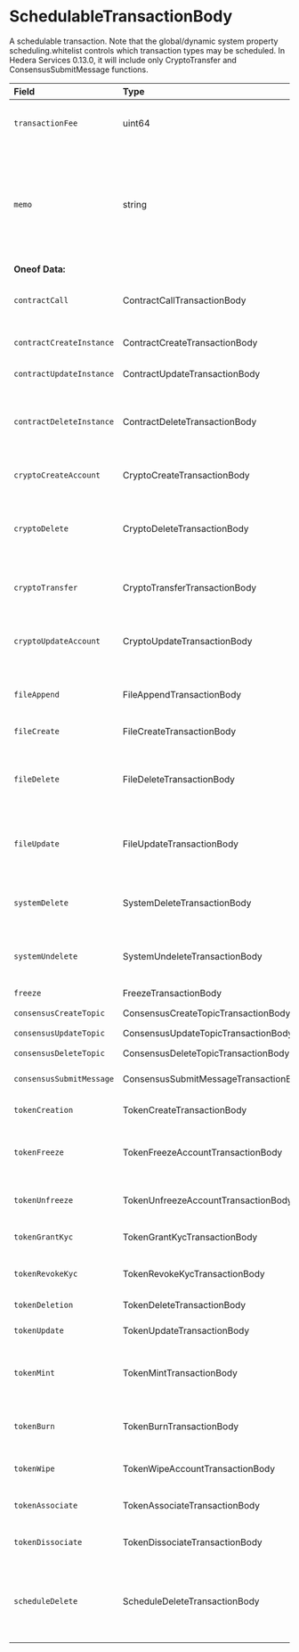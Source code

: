 # SchedulableTransactionBody

A schedulable transaction. Note that the global/dynamic system property scheduling.whitelist controls which transaction types may be scheduled. In Hedera Services 0.13.0, it will include only CryptoTransfer and ConsensusSubmitMessage functions.  

| Field | Type | Description |
| :--- | :--- | :--- |
| `transactionFee` | uint64 | The maximum transaction fee the client is willing to pay |
| `memo` | string | A memo to include the execution record; the UTF-8 encoding may be up to 100 bytes and must not include the zero byte |
| **Oneof Data:** |  |  |
| `contractCall` | ContractCallTransactionBody | Calls a function of a contract instance |
| `contractCreateInstance` | ContractCreateTransactionBody | Creates a contract instance |
| `contractUpdateInstance` | ContractUpdateTransactionBody | Updates a contract |
| `contractDeleteInstance` | ContractDeleteTransactionBody | Delete contract and transfer remaining balance into specified account |
| `cryptoCreateAccount` | CryptoCreateTransactionBody | Create a new cryptocurrency account |
| `cryptoDelete` | CryptoDeleteTransactionBody | Delete a cryptocurrency account \(mark as deleted, and transfer hbars out\) |
| `cryptoTransfer` | CryptoTransferTransactionBody | Transfer amount between accounts |
| `cryptoUpdateAccount` | CryptoUpdateTransactionBody | Modify information such as the expiration date for an account |
| `fileAppend` | FileAppendTransactionBody | Add bytes to the end of the contents of a file |
| `fileCreate` | FileCreateTransactionBody | Create a new file |
| `fileDelete` | FileDeleteTransactionBody | Delete a file \(remove contents and mark as deleted until it expires\) |
| `fileUpdate` | FileUpdateTransactionBody | Modify information such as the expiration date for a file |
| `systemDelete` | SystemDeleteTransactionBody | Hedera administrative deletion of a file or smart contract |
| `systemUndelete` | SystemUndeleteTransactionBody | To undelete an entity deleted by SystemDelete |
| `freeze` | FreezeTransactionBody | Freeze the nodes |
| `consensusCreateTopic` | ConsensusCreateTopicTransactionBody | Creates a topic |
| `consensusUpdateTopic` | ConsensusUpdateTopicTransactionBody | Updates a topic |
| `consensusDeleteTopic` | ConsensusDeleteTopicTransactionBody | Deletes a topic |
| `consensusSubmitMessage` | ConsensusSubmitMessageTransactionBody | Submits message to a topic |
| `tokenCreation` | TokenCreateTransactionBody | Creates a token instance |
| `tokenFreeze` | TokenFreezeAccountTransactionBody | Freezes account not to be able to transact with a token |
| `tokenUnfreeze` | TokenUnfreezeAccountTransactionBody | Unfreezes account for a token |
| `tokenGrantKyc` | TokenGrantKycTransactionBody | Grants KYC to an account for a token |
| `tokenRevokeKyc` | TokenRevokeKycTransactionBody | Revokes KYC of an account for a token |
| `tokenDeletion` | TokenDeleteTransactionBody | Deletes a token instance |
| `tokenUpdate` | TokenUpdateTransactionBody | Updates a token instance |
| `tokenMint` | TokenMintTransactionBody | Mints new tokens to a token's treasury account |
| `tokenBurn` | TokenBurnTransactionBody | Burns tokens from a token's treasury account |
| `tokenWipe` | TokenWipeAccountTransactionBody | Wipes amount of tokens from an account |
| `tokenAssociate` | TokenAssociateTransactionBody | Associate tokens to an account |
| `tokenDissociate` | TokenDissociateTransactionBody | Dissociate tokens from an account |
| `scheduleDelete` | ScheduleDeleteTransactionBody | Marks a schedule in the network's action queue as deleted, preventing it from executing |

